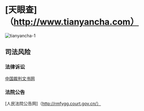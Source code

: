 # [天眼查]（http://www.tianyancha.com）
![tianyancha-1](/assets/img/tianyancha-1.png)

## 司法风险
### 法律诉讼
[中国裁判文书网](http://wenshu.court.gov.cn/Index)

### 法院公告
[人民法院公告网]（http://rmfygg.court.gov.cn/）
